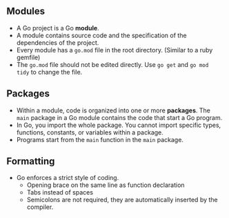## Modules
- A Go project is a Go **module**. 
- A module contains source code and the specification of the dependencies of the project.
- Every module has a `go.mod` file in the root directory. (Similar to a ruby gemfile)
- The `go.mod` file should not be edited directly. Use `go get` and `go mod tidy` to change the file.

## Packages
- Within a module, code is organized into one or more **packages**. The `main` package in a Go module contains the code that start a Go program.
- In Go, you import the whole package. You cannot import specific types, functions, constants, or variables within a package.
- Programs start from the `main` function in the `main` package.

## Formatting
- Go enforces a strict style of coding. 
	- Opening brace on the same line as function declaration
	- Tabs instead of spaces
	- Semicolons are not required, they are automatically inserted by the compiler.